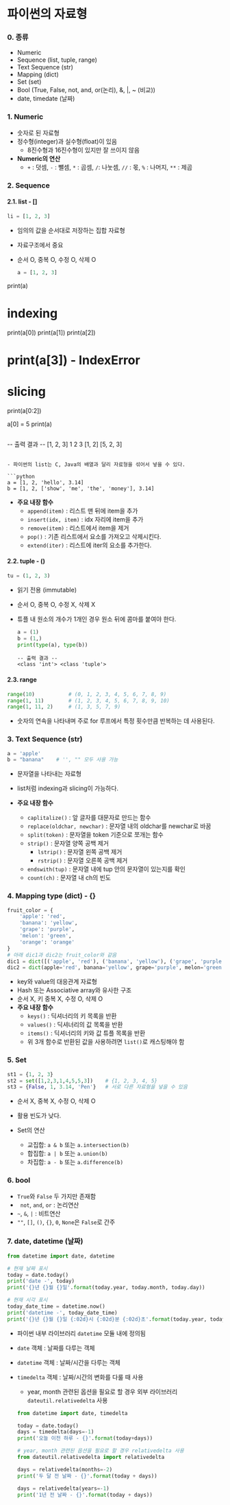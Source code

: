 # 파이썬의 자료형

### 0. 종류

- Numeric
- Sequence (list, tuple, range)
- Text Sequence (str)
- Mapping (dict)
- Set (set)
- Bool (True, False, not, and, or(논리), &, |, ~ (비교))
- date, timedate (날짜)

### 1. Numeric

- 숫자로 된 자료형
- 정수형(integer)과 실수형(float)이 있음
  - 8진수형과 16진수형이 있지만 잘 쓰이지 않음
- **Numeric의 연산**
  - `+` : 덧셈, `-` : 뺄셈, `*` : 곱셈, `/`: 나눗셈, `//` : 몫, `%` : 나머지, `**` : 제곱

### 2. Sequence

#### 2.1. list - []

```python
li = [1, 2, 3]
```

- 임의의 값을 순서대로 저장하는 집합 자료형

- 자료구조에서 중요

- 순서 O, 중복 O, 수정 O, 삭제 O
  ```python
  a = [1, 2, 3]
print(a)
  
  # indexing
  print(a[0])
  print(a[1])
  print(a[2])
  # print(a[3])  - IndexError

  # slicing
  print(a[0:2])

  a[0] = 5
  print(a)
  ```
  
  ```
  -- 출력 결과 --
  [1, 2, 3]
  1
  2
  3
  [1, 2]
  [5, 2, 3]
  ```

- 파이썬의 list는 C, Java의 배열과 달리 자료형을 섞어서 넣을 수 있다.

  ```python
  a = [1, 2, 'hello', 3.14]
  b = [1, 2, ['show', 'me', 'the', 'money'], 3.14]
  ```


- **주요 내장 함수**
  - `append(item)` : 리스트 맨 뒤에 item을 추가
  - `insert(idx, item)` : idx 자리에 item을 추가
  - `remove(item)` : 리스트에서 item을 제거
  - `pop()` : 기존 리스트에서 요소를 가져오고 삭제시킨다.
  - `extend(iter)` : 리스트에 iter의 요소를 추가한다.

#### 2.2. tuple - ()

```python
tu = (1, 2, 3)
```

- 읽기 전용 (immutable)

- 순서 O, 중복 O, 수정 X, 삭제 X


- 튜플 내 원소의 개수가 1개인 경우 원소 뒤에 콤마를 붙여야 한다.

  ```python
  a = (1)
  b = (1,)
  print(type(a), type(b))
  ```

  ```
  -- 출력 결과 --
  <class 'int'> <class 'tuple'>
  ```

#### 2.3. range

```python
range(10)			# (0, 1, 2, 3, 4, 5, 6, 7, 8, 9)
range(1, 11)		# (1, 2, 3, 4, 5, 6, 7, 8, 9, 10)
range(1, 11, 2)		# (1, 3, 5, 7, 9)
```

- 숫자의 연속을 나타내며 주로 for 루프에서 특정 횟수만큼 반복하는 데 사용된다.

### 3. Text Sequence (str)

```python
a = 'apple'
b = "banana"	# '', "" 모두 사용 가능
```

- 문자열을 나타내는 자료형

- list처럼 indexing과 slicing이 가능하다.

- **주요 내장 함수**

  - `caplitalize()` : 앞 글자를 대문자로 만드는 함수
  - `replace(oldchar, newchar)` : 문자열 내의 oldchar를 newchar로 바꿈
  - `split(token)` : 문자열을 token 기준으로 쪼개는 함수
  - `strip()` : 문자열 양쪽 공백 제거
    - `lstrip()` : 문자열 왼쪽 공백 제거
    - `rstrip()` : 문자열 오른쪽 공백 제거
  - `endswith(tup)` : 문자열 내에 tup 안의 문자열이 있는지를 확인
  - `count(ch)` : 문자열 내 ch의 빈도

### 4. Mapping type (dict) - {}
```python
fruit_color = {
    'apple': 'red',
    'banana': 'yellow',
    'grape': 'purple',
    'melon': 'green',
    'orange': 'orange'
}
# 아래 dic1과 dic2는 fruit_color와 같음
dic1 = dict([('apple', 'red'), ('banana', 'yellow'), ('grape', 'purple'), ('melon', 'green'), ('orange', 'orange')])
dic2 = dict(apple='red', banana='yellow', grape='purple', melon='green', orange='orange')
```
- key와 value의 대응관계 자료형
- Hash 또는 Associative array와 유사한 구조
- 순서 X, 키 중복 X, 수정 O, 삭제 O
- **주요 내장 함수**
  - `keys()` : 딕셔너리의 키 목록을 반환
  - `values()` : 딕셔너리의  값 목록을 반환
  - `items()` : 딕셔너리의 키와 값 튜플 목록을 반환
  - 위 3개 함수로 반환된 값을 사용하려면 `list()`로 캐스팅해야 함 

### 5. Set

````python
st1 = {1, 2, 3}
st2 = set([1,2,3,1,4,5,5,3])	# {1, 2, 3, 4, 5}
st3 = {False, 1, 3.14, 'Pen'}	# 서로 다른 자료형을 넣을 수 있음
````

- 순서 X, 중복 X, 수정 O, 삭제 O

- 활용 빈도가 낮다.

- Set의 연산
  - 교집합: `a & b` 또는 `a.intersection(b)`
  - 합집합: `a | b` 또는 `a.union(b)`
  - 차집합: `a - b` 또는 `a.difference(b)`

### 6. bool

- `True`와 `False` 두 가지만 존재함
- ` not`, `and`, `or` : 논리연산
- `~`, `&`, `|` : 비트연산
- `""`, `[]`, `()`, `{}`, `0`, `None`은 `False`로 간주

### 7. date, datetime (날짜)

```python
from datetime import date, datetime

# 현재 날짜 표시
today = date.today()
print('date -', today)
print('{}년 {}월 {}일'.format(today.year, today.month, today.day))

# 현재 시각 표시
today_date_time = datetime.now()
print('datetime -', today_date_time)
print('{}년 {}월 {}일 {:02d}시 {:02d}분 {:02d}초'.format(today.year, today.month, today.day, today_date_time.hour, today_date_time.minute, today_date_time.second))
```

- 파이썬 내부 라이브러리 `datetime` 모듈 내에 정의됨
- `date` 객체 : 날짜를 다루는 객체
- `datetime` 객체 : 날짜/시간을 다루는 객체
- `timedelta` 객체 : 날짜/시간의 변화를 다룰 때 사용
  
  - year, month 관련된 옵션을 필요로 할 경우 외부 라이브러리 `dateutil.relativedelta` 사용
  ```python
  from datetime import date, timedelta
  
  today = date.today()
  days = timedelta(days=-1)
  print('오늘 이전 하루 - {}'.format(today+days))
  
  # year, month 관련된 옵션을 필요로 할 경우 relativedelta 사용
  from dateutil.relativedelta import relativedelta
  
  days = relativedelta(months=-2)
  print('두 달 전 날짜 - {}'.format(today + days))
  
  days = relativedelta(years=-1)
  print('1년 전 날짜 - {}'.format(today + days))
  ```